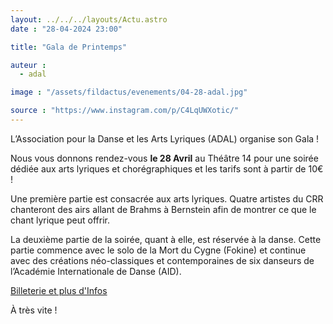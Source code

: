 ```yaml
---
layout: ../../../layouts/Actu.astro
date : "28-04-2024 23:00"

title: "Gala de Printemps"

auteur :
  - adal

image : "/assets/fildactus/evenements/04-28-adal.jpg"

source : "https://www.instagram.com/p/C4LqUWXotic/"
---
```


L’Association pour la Danse et les Arts Lyriques (ADAL) organise son Gala !

Nous vous donnons rendez-vous __le 28 Avril__ au Théâtre 14 pour une soirée dédiée aux arts lyriques et chorégraphiques et les tarifs sont à partir de 10€ !

Une première partie est consacrée aux arts lyriques. Quatre artistes du CRR chanteront des airs allant de Brahms à Bernstein afin de montrer ce que le chant lyrique peut offrir. 

La deuxième partie de la soirée, quant à elle, est réservée à la danse. Cette partie commence avec le solo de la Mort du Cygne (Fokine) et continue avec des créations néo-classiques et contemporaines de six danseurs de l’Académie Internationale de Danse (AID).

[Billeterie et plus d'Infos](https://www.helloasso.com/associations/association-pour-la-danse-et-les-arts-lyriques/evenements/gala-de-printemps)

À très vite !